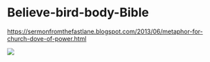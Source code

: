 # Believe-bird-body-Bible
https://sermonfromthefastlane.blogspot.com/2013/06/metaphor-for-church-dove-of-power.html


![](http://2.bp.blogspot.com/-HSq8Azv8pxo/U_8uqIj6eAI/AAAAAAAALh0/dbOWDA5BxMw/s1600/dove%2Bof%2BChurch000.jpg)
